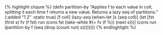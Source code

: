 {% highlight clojure %}
(defn partition-by
  "Applies f to each value in coll, splitting it each time f returns
   a new value.  Returns a lazy seq of partitions."
  {:added "1.2"
   :static true}
  [f coll]
  (lazy-seq
   (when-let [s (seq coll)]
     (let [fst (first s)
           fv (f fst)
           run (cons fst (take-while #(= fv (f %)) (next s)))]
       (cons run (partition-by f (seq (drop (count run) s))))))))
{% endhighlight %}
